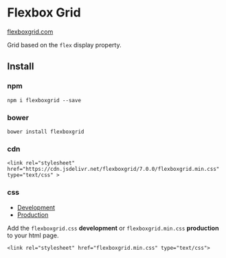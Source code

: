 Flexbox Grid
============

[flexboxgrid.com](http://flexboxgrid.com)

Grid based on the `flex` display property.

Install
-------
### npm
`npm i flexboxgrid --save`

### bower
`bower install flexboxgrid`

### cdn
```
<link rel="stylesheet" href="https://cdn.jsdelivr.net/flexboxgrid/7.0.0/flexboxgrid.min.css" type="text/css" >
```

### css
* [Development](https://raw.githubusercontent.com/kristoferjoseph/flexboxgrid/master/dist/flexboxgrid.css)
* [Production](https://raw.githubusercontent.com/kristoferjoseph/flexboxgrid/master/dist/flexboxgrid.min.css)

Add the `flexboxgrid.css` __development__ or `flexboxgrid.min.css` __production__ to your html page.

```
<link rel="stylesheet" href="flexboxgrid.min.css" type="text/css">
```
